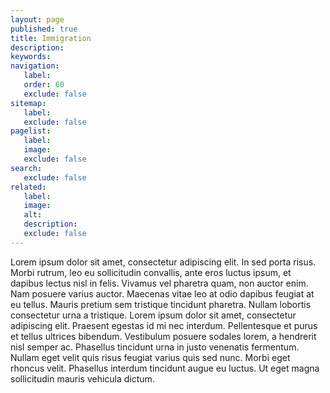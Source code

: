```yaml
---
layout: page
published: true
title: Immigration
description:
keywords:
navigation:
   label:
   order: 60
   exclude: false
sitemap:
   label:
   exclude: false
pagelist:
   label:
   image:
   exclude: false  
search:
   exclude: false
related:
   label:
   image:
   alt:
   description:
   exclude: false
---
```

Lorem ipsum dolor sit amet, consectetur adipiscing elit. In sed porta risus. Morbi rutrum, leo eu sollicitudin convallis, ante eros luctus ipsum, et dapibus lectus nisl in felis. Vivamus vel pharetra quam, non auctor enim. Nam posuere varius auctor. Maecenas vitae leo at odio dapibus feugiat at eu tellus. Mauris pretium sem tristique tincidunt pharetra. Nullam lobortis consectetur urna a tristique. Lorem ipsum dolor sit amet, consectetur adipiscing elit. Praesent egestas id mi nec interdum. Pellentesque et purus et tellus ultrices bibendum. Vestibulum posuere sodales lorem, a hendrerit nisl semper ac. Phasellus tincidunt urna in justo venenatis fermentum. Nullam eget velit quis risus feugiat varius quis sed nunc. Morbi eget rhoncus velit. Phasellus interdum tincidunt augue eu luctus. Ut eget magna sollicitudin mauris vehicula dictum.